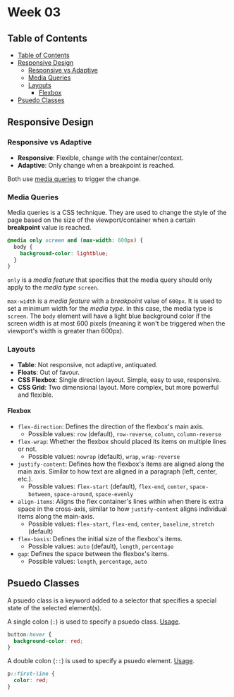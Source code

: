 # Week 03

## Table of Contents

- [Table of Contents](#table-of-contents)
- [Responsive Design](#responsive-design)
	- [Responsive vs Adaptive](#responsive-vs-adaptive)
	- [Media Queries](#media-queries)
	- [Layouts](#layouts)
		- [Flexbox](#flexbox)
- [Psuedo Classes](#psuedo-classes)


## Responsive Design

### Responsive vs Adaptive

- **Responsive**: Flexible, change with the container/context.
- **Adaptive**: Only change when a breakpoint is reached.

Both use [media queries](#media-queries) to trigger the change.

### Media Queries

Media queries is a CSS technique. They are used to change the style of the page based on the size of the viewport/container when a certain **breakpoint** value is reached.

```css
@media only screen and (max-width: 600px) {
  body {
	background-color: lightblue;
  }
}
```

`only` is a _media feature_ that specifies that the media query should only apply to the _media type_ `screen`.

`max-width` is a _media feature_ with a _breakpoint_ value of `600px`. It is used to set a minimum width for the _media type_. In this case, the media type is `screen`. The `body` element will have a light blue background color if the screen width is at most 600 pixels (meaning it won't be triggered when the viewport's width is greater than 600px).

### Layouts

- **Table**: Not responsive, not adaptive, antiquated.
- **Floats**: Out of favour.
- **CSS Flexbox**: Single direction layout. Simple, easy to use, responsive.
- **CSS Grid**: Two dimensional layout. More complex, but more powerful and flexible.

#### Flexbox

- `flex-direction`: Defines the direction of the flexbox's main axis.
	- Possible values: `row` (default), `row-reverse`, `column`, `column-reverse`
- `flex-wrap`: Whether the flexbox should placed its items on multiple lines or not.
	- Possible values: `nowrap` (default), `wrap`, `wrap-reverse`
- `justify-content`: Defines how the flexbox's items are aligned along the main axis. Similar to how text are aligned in a paragraph (left, center, etc.).
	- Possible values: `flex-start` (default), `flex-end`, `center`, `space-between`, `space-around`, `space-evenly`
- `align-items`: Aligns the flex container's lines within when there is extra space in the cross-axis, similar to how `justify-content` aligns individual items along the main-axis.
	- Possible values: `flex-start`, `flex-end`, `center`, `baseline`, `stretch` (default)
- `flex-basis`: Defines the initial size of the flexbox's items.
	- Possible values: `auto` (default), `length`, `percentage`
- `gap`: Defines the space between the flexbox's items.
	- Possible values: `length`, `percentage`, `auto`

## Psuedo Classes

A psuedo class is a keyword added to a selector that specifies a special state of the selected element(s).

A single colon (`:`) is used to specify a psuedo class. [Usage](styles/style.css?plain=1#L82).

```css
button:hover {
  background-color: red;
}
```

A double colon (`::`) is used to specify a psuedo element. [Usage](styles/style.css?plain=1#L86).

```css
p::first-line {
  color: red;
}
```
